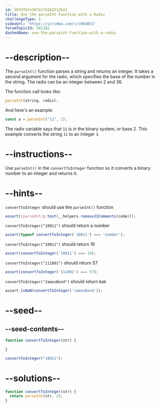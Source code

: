 ```yaml
---
id: 587d7b7e367417b2b2512b22
title: Use the parseInt Function with a Radix
challengeType: 1
videoUrl: 'https://scrimba.com/c/c6K4Kh3'
forumTopicId: 301182
dashedName: use-the-parseint-function-with-a-radix
---
```


# --description--

The `parseInt()` function parses a string and returns an integer. It takes a second argument for the radix, which specifies the base of the number in the string. The radix can be an integer between 2 and 36.

The function call looks like:

```js
parseInt(string, radix);
```

And here's an example:

```js
const a = parseInt("11", 2);
```

The radix variable says that `11` is in the binary system, or base 2. This example converts the string `11` to an integer `3`.

# --instructions--

Use `parseInt()` in the `convertToInteger` function so it converts a binary number to an integer and returns it.

# --hints--

`convertToInteger` should use the `parseInt()` function

```js
assert(/parseInt/g.test(__helpers.removeJSComments(code)));
```

`convertToInteger("10011")` should return a number

```js
assert(typeof convertToInteger('10011') === 'number');
```

`convertToInteger("10011")` should return 19

```js
assert(convertToInteger('10011') === 19);
```

`convertToInteger("111001")` should return 57

```js
assert(convertToInteger('111001') === 57);
```

`convertToInteger("JamesBond")` should return `NaN`

```js
assert.isNaN(convertToInteger('JamesBond'));
```

# --seed--

## --seed-contents--

```js
function convertToInteger(str) {

}

convertToInteger("10011");
```

# --solutions--

```js
function convertToInteger(str) {
  return parseInt(str, 2);
}
```
